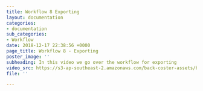 ```yaml
---
title: Workflow 8 Exporting
layout: documentation
categories:
- documentation
sub_categories:
- Workflow
date: 2018-12-17 22:38:56 +0000
page_title: Workflow 8 - Exporting
poster_image: ''
subheading: In this video we go over the workflow for exporting
video_src: https://s3-ap-southeast-2.amazonaws.com/back-coster-assets/bp-training-videos/Workflow+8+Exporting.mp4
file: ''

---
```


